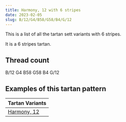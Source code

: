 ```yaml
---
title: Harmony, 12 with 6 stripes
date: 2023-02-05
slug: B/12/G4/B58/G58/B4/G/12
---
```

This is a list of all the tartan sett variants with 6 stripes.

It is a 6 stripes tartan.


## Thread count
B/12 G4 B58 G58 B4 G/12

## Examples of this tartan pattern

| Tartan Variants |
|---------------|
| [Harmony, 12](/variants/b/12/g4/b58/g58/b4/g/12-b304080-g008000)||
